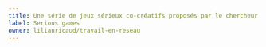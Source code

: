 ```yaml
---
title: Une série de jeux sérieux co-créatifs proposés par le chercheur Lilian Ricaud
label: Serious games
owner: lilianricaud/travail-en-reseau
---
```

